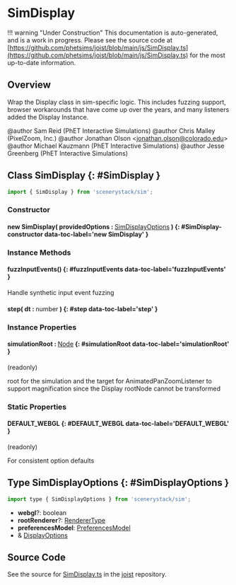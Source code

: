 # SimDisplay

!!! warning "Under Construction"
    This documentation is auto-generated, and is a work in progress. Please see the source code at
    [https://github.com/phetsims/joist/blob/main/js/SimDisplay.ts](https://github.com/phetsims/joist/blob/main/js/SimDisplay.ts) for the most up-to-date information.

## Overview

Wrap the Display class in sim-specific logic. This includes fuzzing support, browser workarounds that have come up
over the years, and many listeners added the Display Instance.

@author Sam Reid (PhET Interactive Simulations)
@author Chris Malley (PixelZoom, Inc.)
@author Jonathan Olson &lt;jonathan.olson@colorado.edu&gt;
@author Michael Kauzmann (PhET Interactive Simulations)
@author Jesse Greenberg (PhET Interactive Simulations)

## Class SimDisplay {: #SimDisplay }


```js
import { SimDisplay } from 'scenerystack/sim';
```
### Constructor

#### new SimDisplay( providedOptions : <span style="font-weight: 400;">[SimDisplayOptions](../sim/SimDisplay.md#SimDisplayOptions)</span> ) {: #SimDisplay-constructor data-toc-label='new SimDisplay' }

### Instance Methods

#### fuzzInputEvents() {: #fuzzInputEvents data-toc-label='fuzzInputEvents' }

Handle synthetic input event fuzzing

#### step( dt : <span style="font-weight: 400;"><span style="color: hsla(calc(var(--md-hue) + 180deg),80%,40%,1);">number</span></span> ) {: #step data-toc-label='step' }

### Instance Properties

#### simulationRoot : <span style="font-weight: 400;">[Node](../scenery/Node.md)</span> {: #simulationRoot data-toc-label='simulationRoot' }

(readonly)

root for the simulation and the target for AnimatedPanZoomListener to support magnification since the Display rootNode
cannot be transformed

### Static Properties

#### DEFAULT_WEBGL {: #DEFAULT_WEBGL data-toc-label='DEFAULT_WEBGL' }

(readonly)

For consistent option defaults



## Type SimDisplayOptions {: #SimDisplayOptions }


```js
import type { SimDisplayOptions } from 'scenerystack/sim';
```


- **webgl**?: <span style="color: hsla(calc(var(--md-hue) + 180deg),80%,40%,1);">boolean</span>
- **rootRenderer**?: [RendererType](../scenery/Node.md#RendererType)
- **preferencesModel**: [PreferencesModel](../sim/PreferencesModel.md)
- &amp; [DisplayOptions](../scenery/Display.md#DisplayOptions)




## Source Code

See the source for [SimDisplay.ts](https://github.com/phetsims/joist/blob/main/js/SimDisplay.ts) in the [joist](https://github.com/phetsims/joist) repository.
